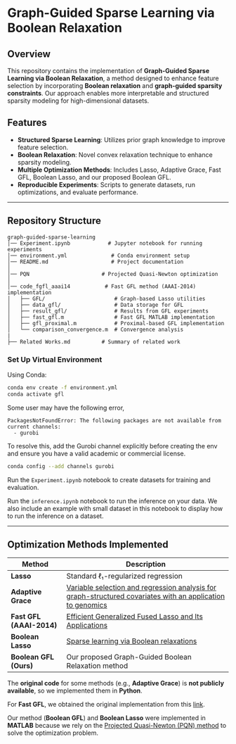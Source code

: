 # Graph-Guided Sparse Learning via Boolean Relaxation

##  Overview
This repository contains the implementation of **Graph-Guided Sparse Learning via Boolean Relaxation**, a method designed to enhance feature selection by incorporating **Boolean relaxation** and **graph-guided sparsity constraints**. Our approach enables more interpretable and structured sparsity modeling for high-dimensional datasets.

##  Features
- **Structured Sparse Learning**: Utilizes prior graph knowledge to improve feature selection.
- **Boolean Relaxation**: Novel convex relaxation technique to enhance sparsity modeling.
- **Multiple Optimization Methods**: Includes Lasso, Adaptive Grace, Fast GFL, Boolean Lasso, and our proposed Boolean GFL.
- **Reproducible Experiments**: Scripts to generate datasets, run optimizations, and evaluate performance.

---

## Repository Structure

```
graph-guided-sparse-learning
│── Experiment.ipynb            # Jupyter notebook for running experiments
│── environment.yml              # Conda environment setup
│── README.md                    # Project documentation
│
│── PQN                       # Projected Quasi-Newton optimization 
│
│── code_fgfl_aaai14           # Fast GFL method (AAAI-2014) implementation
│   ├── GFL/                      # Graph-based Lasso utilities
│   ├── data_gfl/                 # Data storage for GFL
│   ├── result_gfl/               # Results from GFL experiments
│   ├── fast_gfl.m                # Fast GFL MATLAB implementation
│   ├── gfl_proximal.m            # Proximal-based GFL implementation
│   └── comparison_convergence.m  # Convergence analysis
|
├── Related Works.md          # Summary of related work
```


### Set Up Virtual Environment
Using Conda:
```bash
conda env create -f environment.yml
conda activate gfl
```

Some user may have the following error, 
```
PackagesNotFoundError: The following packages are not available from current channels:
  - gurobi
```
To resolve this, add the Gurobi channel explicitly before creating the env and ensure you have a valid academic or commercial license.

```bash
conda config --add channels gurobi
```

Run the `Experiment.ipynb` notebook to create datasets for training and evaluation.

Run the `inference.ipynb` notebook to run the inference on your data. We also include an example with small dataset in this notebook to display how to run the inference on a dataset.

---

## Optimization Methods Implemented

| Method                  | Description |
|-------------------------|-------------|
| **Lasso**               | Standard ℓ₁-regularized regression |
| **Adaptive Grace**      | [Variable selection and regression analysis for graph-structured covariates with an application to genomics](https://projecteuclid.org/journals/annals-of-applied-statistics/volume-4/issue-3/Variable-selection-and-regression-analysis-for-graph-structured-covariates-with/10.1214/10-AOAS332.full) |
| **Fast GFL (AAAI-2014)**| [Efficient Generalized Fused Lasso and Its Applications](https://dl.acm.org/doi/10.1145/2847421) |
| **Boolean Lasso**       | [Sparse learning via Boolean relaxations](https://link.springer.com/article/10.1007/s10107-015-0894-1) |
| **Boolean GFL (Ours)**  | Our proposed Graph-Guided Boolean Relaxation method |


The **original code** for some methods (e.g., **Adaptive Grace**) is **not publicly available**, so we implemented them in **Python**.

For **Fast GFL**, we obtained the original implementation from this [link](https://www.tandfonline.com/doi/suppl/10.1080/10618600.2015.1114491?scroll=top).

Our method (**Boolean GFL**) and **Boolean Lasso** were implemented in **MATLAB** because we rely on the [Projected Quasi-Newton (PQN) method](https://www.cs.ubc.ca/~schmidtm/Software/PQN.html) to solve the optimization problem.
